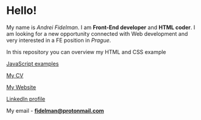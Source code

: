# Hello!

My name is *Andrei Fidelman*. I am **Front-End developer** and **HTML coder**.
I am looking for a new opportunity connected with Web development and very interested in a FE position in *Prague*.

In this repository you can overview my HTML and CSS example

[JavaScript examples](https://github.com/fidelman/JavaScript-examples)

[My CV](https://fidelman.github.io/cv/Fidelman.Andrei.CV.2016.pdf)

[My Website](https://fidelman.github.io)

[LinkedIn profile](https://www.linkedin.com/in/andrei-fidelman-8b66bb108)

My email - **fidelman@protonmail.com**